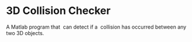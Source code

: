 # 3D Collision Checker

A Matlab program that  can detect if a  collision has occurred between any two 3D objects.